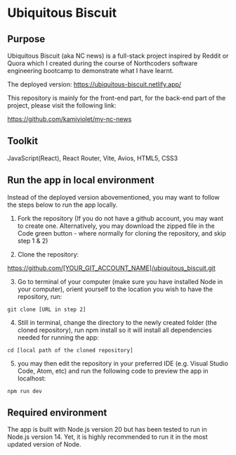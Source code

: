 # Ubiquitous Biscuit

## Purpose
Ubiquitous Biscuit (aka NC news) is a full-stack project inspired by Reddit or Quora which I created during the course of Northcoders software engineering bootcamp to demonstrate what I have learnt.

The deployed version: https://ubiquitous-biscuit.netlify.app/

This repository is mainly for the front-end part, for the back-end part of the project, please visit the following link:

https://github.com/kamiviolet/my-nc-news


## Toolkit
JavaScript(React), React Router, Vite, Avios, HTML5, CSS3

## Run the app in local environment
Instead of the deployed version abovementioned, you may want to follow the steps below to run the app locally.

1. Fork the repository (If you do not have a github account, you may want to create one. Alternatively, you may download the zipped file in the Code green button - where normally for cloning the repository, and skip step 1 & 2)

2. Clone the repository:

https://github.com/[YOUR_GIT_ACCOUNT_NAME]/ubiquitous_biscuit.git

3. Go to terminal of your computer (make sure you have installed Node in your computer), orient yourself to the location you wish to have the repository, run:

`git clone [URL in step 2]`

4. Still in terminal, change the directory to the newly created folder (the cloned repository), run npm install so it will install all dependencies needed for running the app:

`cd [local path of the cloned repository]`

5. you may then edit the repository in your preferred IDE (e.g. Visual Studio Code, Atom, etc) and run the following code to preview the app in localhost:

`npm run dev`

## Required environment
The app is built with Node.js version 20 but has been tested to run in Node.js version 14. Yet, it is highly recommended to run it in the most updated version of Node.